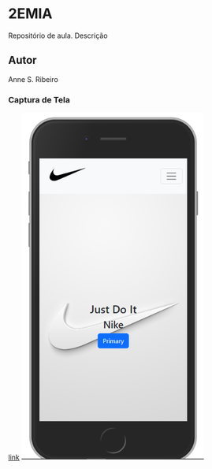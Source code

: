 # 2EMIA
Repositório de aula.
Descrição
## Autor
Anne S. Ribeiro
### Captura de Tela
[link](linkurl1)
!["alt" - descrição da imagem](https://github.com/Anne-Ribeiro/nike-09-21/blob/main/img/Capture.PNG)
